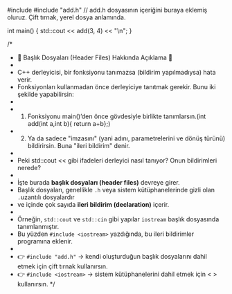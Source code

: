 #include <iostream>
#include "add.h" // add.h dosyasının içeriğini buraya eklemiş oluruz. Çift tırnak, yerel dosya anlamında.

int main()
{
    std::cout << add(3, 4) << "\n";
}

/*
 * 🌟 Başlık Dosyaları (Header Files) Hakkında Açıklama 🌟
 *
 * C++ derleyicisi, bir fonksiyonu tanımazsa (bildirim yapılmadıysa) hata verir.
 * Fonksiyonları kullanmadan önce derleyiciye tanıtmak gerekir. Bunu iki şekilde yapabilirsin:
 * 
 * 1. Fonksiyonu main()’den önce gövdesiyle birlikte tanımlarsın.(int add(int a,int b){ return a+b};) 
 * 2. Ya da sadece "imzasını" (yani adını, parametrelerini ve dönüş türünü) bildirirsin. Buna "ileri bildirim" denir.
 *
 * Peki std::cout << gibi ifadeleri derleyici nasıl tanıyor? Onun bildirimleri nerede?
 * 
 * İşte burada **başlık dosyaları (header files)** devreye girer.
 * Başlık dosyaları, genellikle `.h` veya sistem kütüphanelerinde gizli olan `.`uzantılı dosyalardır
 * ve içinde çok sayıda **ileri bildirim (declaration)** içerir.
 * 
 * Örneğin, `std::cout` ve `std::cin` gibi yapılar `iostream` başlık dosyasında tanımlanmıştır.
 * Bu yüzden `#include <iostream>` yazdığında, bu ileri bildirimler programına eklenir.
 * 
 * 👉 `#include "add.h"` → kendi oluşturduğun başlık dosyalarını dahil etmek için çift tırnak kullanırsın.
 * 👉 `#include <iostream>` → sistem kütüphanelerini dahil etmek için < > kullanırsın.
 */
